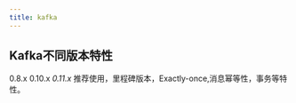 ```yaml
---
title: kafka
---
```


## Kafka不同版本特性
0.8.x
0.10.x
_0.11.x_
推荐使用，里程碑版本，Exactly-once,消息幂等性，事务等特性。
##
##

